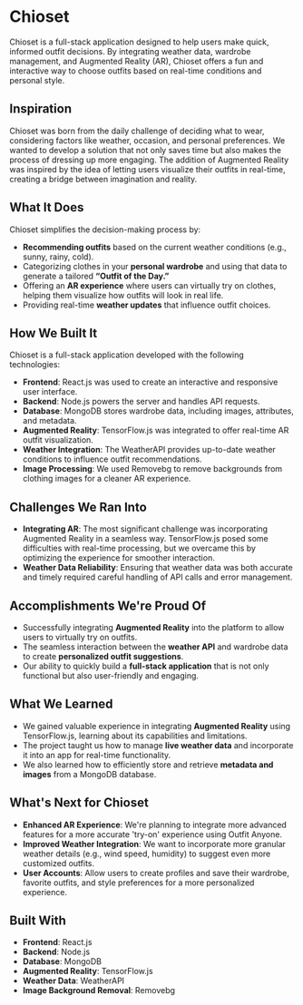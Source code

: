 # Chioset

Chioset is a full-stack application designed to help users make quick, informed outfit decisions. By integrating weather data, wardrobe management, and Augmented Reality (AR), Chioset offers a fun and interactive way to choose outfits based on real-time conditions and personal style.

## Inspiration
Chioset was born from the daily challenge of deciding what to wear, considering factors like weather, occasion, and personal preferences. We wanted to develop a solution that not only saves time but also makes the process of dressing up more engaging. The addition of Augmented Reality was inspired by the idea of letting users visualize their outfits in real-time, creating a bridge between imagination and reality.

## What It Does
Chioset simplifies the decision-making process by:
- **Recommending outfits** based on the current weather conditions (e.g., sunny, rainy, cold).
- Categorizing clothes in your **personal wardrobe** and using that data to generate a tailored **“Outfit of the Day.”**
- Offering an **AR experience** where users can virtually try on clothes, helping them visualize how outfits will look in real life.
- Providing real-time **weather updates** that influence outfit choices.

## How We Built It
Chioset is a full-stack application developed with the following technologies:
- **Frontend**: React.js was used to create an interactive and responsive user interface.
- **Backend**: Node.js powers the server and handles API requests.
- **Database**: MongoDB stores wardrobe data, including images, attributes, and metadata.
- **Augmented Reality**: TensorFlow.js was integrated to offer real-time AR outfit visualization.
- **Weather Integration**: The WeatherAPI provides up-to-date weather conditions to influence outfit recommendations.
- **Image Processing**: We used Removebg to remove backgrounds from clothing images for a cleaner AR experience.

## Challenges We Ran Into
- **Integrating AR**: The most significant challenge was incorporating Augmented Reality in a seamless way. TensorFlow.js posed some difficulties with real-time processing, but we overcame this by optimizing the experience for smoother interaction.
- **Weather Data Reliability**: Ensuring that weather data was both accurate and timely required careful handling of API calls and error management.

## Accomplishments We're Proud Of
- Successfully integrating **Augmented Reality** into the platform to allow users to virtually try on outfits.
- The seamless interaction between the **weather API** and wardrobe data to create **personalized outfit suggestions**.
- Our ability to quickly build a **full-stack application** that is not only functional but also user-friendly and engaging.

## What We Learned
- We gained valuable experience in integrating **Augmented Reality** using TensorFlow.js, learning about its capabilities and limitations.
- The project taught us how to manage **live weather data** and incorporate it into an app for real-time functionality.
- We also learned how to efficiently store and retrieve **metadata and images** from a MongoDB database.

## What's Next for Chioset
- **Enhanced AR Experience**: We're planning to integrate more advanced features for a more accurate 'try-on' experience using Outfit Anyone.
- **Improved Weather Integration**: We want to incorporate more granular weather details (e.g., wind speed, humidity) to suggest even more customized outfits.
- **User Accounts**: Allow users to create profiles and save their wardrobe, favorite outfits, and style preferences for a more personalized experience.

## Built With
- **Frontend**: React.js
- **Backend**: Node.js
- **Database**: MongoDB
- **Augmented Reality**: TensorFlow.js
- **Weather Data**: WeatherAPI
- **Image Background Removal**: Removebg
